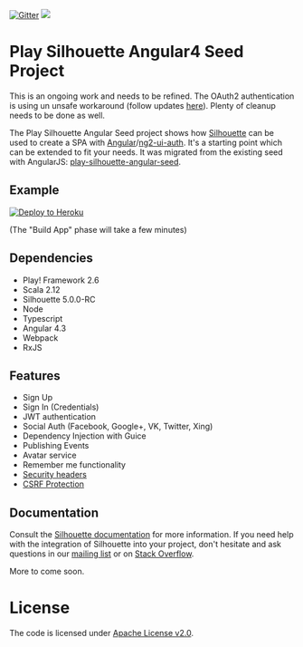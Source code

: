 [![Gitter](https://img.shields.io/gitter/room/gitterHQ/gitter.svg)](https://gitter.im/play-silhouette-angular4-seed?utm_source=badge&utm_medium=badge&utm_campaign=pr-badge&utm_content=badge) [<img src="https://img.shields.io/travis/epot/play-silhouette-angular4-seed.svg"/>](https://travis-ci.org/epot/play-silhouette-angular4-seed)


Play Silhouette Angular4 Seed Project
=====================================

This is an ongoing work and needs to be refined. The OAuth2 authentication is using un unsafe workaround (follow updates [here](http://discourse.silhouette.rocks/t/silhouette-and-angular/159/10)). Plenty of cleanup needs to be done as well.

The Play Silhouette Angular Seed project shows how [Silhouette](https://github.com/mohiva/play-silhouette) can be used
to create a SPA with [Angular](https://angular.io/)/[ng2-ui-auth](https://github.com/ronzeidman/ng2-ui-auth). It's a starting point which can be extended to fit
your needs. It was migrated from the existing seed with AngularJS: [play-silhouette-angular-seed](https://github.com/mohiva/play-silhouette-angular-seed).

## Example

[![Deploy to Heroku](https://www.herokucdn.com/deploy/button.png)](https://heroku.com/deploy)

(The "Build App" phase will take a few minutes)

## Dependencies

* Play! Framework 2.6
* Scala 2.12
* Silhouette 5.0.0-RC
* Node
* Typescript
* Angular 4.3
* Webpack
* RxJS

## Features

* Sign Up
* Sign In (Credentials)
* JWT authentication
* Social Auth (Facebook, Google+, VK, Twitter, Xing)
* Dependency Injection with Guice
* Publishing Events
* Avatar service
* Remember me functionality
* [Security headers](https://www.playframework.com/documentation/2.4.x/SecurityHeaders)
* [CSRF Protection](https://www.playframework.com/documentation/2.4.x/ScalaCsrf)

## Documentation

Consult the [Silhouette documentation](http://silhouette.mohiva.com/docs) for more information. If you need help with the integration of Silhouette into your project, don't hesitate and ask questions in our [mailing list](https://groups.google.com/forum/#!forum/play-silhouette) or on [Stack Overflow](http://stackoverflow.com/questions/tagged/playframework).

More to come soon.

# License

The code is licensed under [Apache License v2.0](http://www.apache.org/licenses/LICENSE-2.0).

